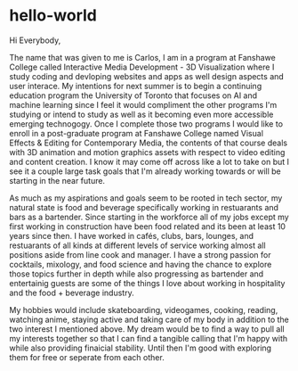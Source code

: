 # hello-world

Hi Everybody,

The name that was given to me is Carlos, I am in a program at Fanshawe College called Interactive Media Development - 3D Visualization where I study coding and devloping websites and apps as well design aspects and user interace. My intentions for next summer is to begin a continuing education program the University of Toronto that focuses on AI and machine learning since I feel it would compliment the other programs I'm studying or intend to study as well as it becoming even more accessible emerging technogogy. Once I complete those two programs I would like to enroll in a post-graduate program at Fanshawe College named Visual Effects & Editing for Contemporary Media, the contents of that course deals with 3D animation and motion graphics assets with respect to video editing and content creation. I know it may come off across like a lot to take on but I see it a couple large task goals that I'm already working towards or will be starting in the near future.

As much as my aspirations and goals seem to be rooted in tech sector, my natural state is food and beverage specifically working in restuarants and bars as a bartender. Since starting in the workforce all of my jobs except my first working in construction have been food related and its been at least 10 years since then. I have worked in cafés, clubs, bars, lounges, and restuarants of all kinds at different levels of service working almost all positions aside from line cook and manager. I have a strong passion for cocktails, mixology, and food science and having the chance to explore those topics further in depth while also progressing as bartender and entertainig guests are some of the things I love about working in hospitality and the food + beverage industry.

My hobbies would include skateboarding, videogames, cooking, reading, watching anime, staying active and taking care of my body in addition to the two interest I mentioned above. My dream would be to find a way to pull all my interests together so that I can find a tangible calling that I'm happy with while also providing finaicial stability. Until then I'm good with exploring them for free or seperate from each other.
